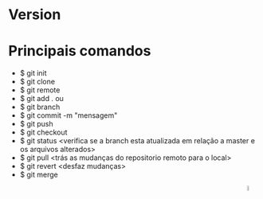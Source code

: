 # Version

# Principais comandos

- $ git init
- $ git clone <url do repositorio>
- $ git remote 
- $ git add . ou <diretorio local>
- $ git branch <nome da branch>
- $ git commit -m "mensagem"
- $ git push <manda os commits para o repositorio remoto>
- $ git checkout <muda para uma branch selecionada>
- $ git status <verifica se a branch esta atualizada em relação a master e os arquivos alterados>
- $ git pull <trás as mudanças do repositorio remoto para o local>
- $ git revert <desfaz mudanças>
- $ git merge <faz a mescla de branches>

<img src="https://c.tenor.com/j6HNDMU_fF4AAAAC/cow-dancing.gif" width="5%" align="right">
